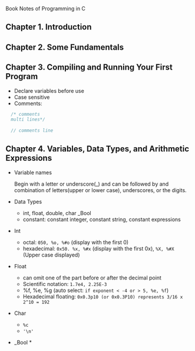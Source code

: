 Book Notes of Programming in C

## Chapter 1. Introduction
## Chapter 2. Some Fundamentals
## Chapter 3. Compiling and Running Your First Program
* Declare variables before use
* Case sensitive
* Comments:
```C
  /* comments 
  multi lines*/
  
  // comments line
```
## Chapter 4. Variables, Data Types, and Arithmetic Expressions
* Variable names

    Begin with a letter or underscore(_) and can be followed by and combination of letters(upper or lower case), underscores, or the digits.

* Data Types
  * int,  float,  double,  char  _Bool
  * constant: constant integer, constant string, constant expressions
  
* Int
  * octal: ```050, %o, %#o``` (display with the first 0)
  * hexadecimal: ```0x50. %x, %#x``` (display with the first 0x), ```%X, %#X``` (Upper case displayed)

* Float
  * can omit one of the part before or after the decimal point
  * Scientific notation: ```1.7e4, 2.25E-3```
  * %f, %e, %g (auto select: ```if exponent < -4 or > 5, %e, %f```)
  * Hexadecimal floating: ```0x0.3p10 (or 0x0.3P10) represents 3/16 x 2^10 = 192```

* Char
  * ```%c```
  * ```'\n'```

* _Bool
  * 
  



  
  
  


